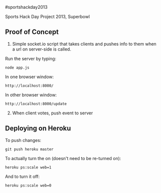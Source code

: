 #sportshackday2013

Sports Hack Day Project 2013, Superbowl

## Proof of Concept

1. Simple socket.io script that takes clients and pushes info to them when a url on server-side is called.

Run the server by typing:

    node app.js

In one browser window:

    http://localhost:8000/
    
In other browser window:

    http://localhost:8000/update

2. When client votes, push event to server

## Deploying on Heroku

To push changes:

    git push heroku master

To actually turn the on (doesn't need to be re-turned on):

    heroku ps:scale web=1
    
And to turn it off:

    heroku ps:scale web=0